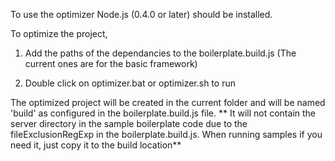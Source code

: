 To use the optimizer Node.js (0.4.0 or later) should be installed.

To optimize the project,

1. Add the paths of the dependancies to the boilerplate.build.js (The current ones are for the basic framework)

2. Double click on optimizer.bat or optimizer.sh to run

The optimized project will be created in the current folder and will be named 'build' as configured in the boilerplate.build.js file. 
** It will not contain the server directory in the sample boilerplate code due to the fileExclusionRegExp in the boilerplate.build.js. When running samples if you need it, just copy it to the build location**
